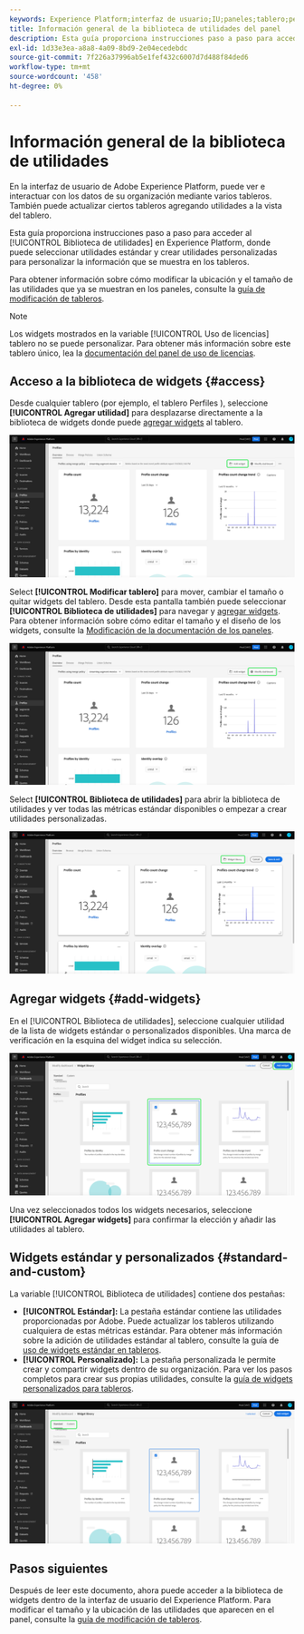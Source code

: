 ```yaml
---
keywords: Experience Platform;interfaz de usuario;IU;paneles;tablero;perfiles;segmentos;destinos;uso de licencias
title: Información general de la biblioteca de utilidades del panel
description: Esta guía proporciona instrucciones paso a paso para acceder a la biblioteca de utilidades en Adobe Experience Platform.
exl-id: 1d33e3ea-a8a8-4a09-8bd9-2e04ecedebdc
source-git-commit: 7f226a37996ab5e1fef432c6007d7d488f84ded6
workflow-type: tm+mt
source-wordcount: '458'
ht-degree: 0%

---
```


# Información general de la biblioteca de utilidades

En la interfaz de usuario de Adobe Experience Platform, puede ver e interactuar con los datos de su organización mediante varios tableros. También puede actualizar ciertos tableros agregando utilidades a la vista del tablero.

Esta guía proporciona instrucciones paso a paso para acceder al [!UICONTROL Biblioteca de utilidades] en Experience Platform, donde puede seleccionar utilidades estándar y crear utilidades personalizadas para personalizar la información que se muestra en los tableros.

Para obtener información sobre cómo modificar la ubicación y el tamaño de las utilidades que ya se muestran en los paneles, consulte la [guía de modificación de tableros](modify.md).

>[!NOTE]
>
>Los widgets mostrados en la variable [!UICONTROL Uso de licencias] tablero no se puede personalizar. Para obtener más información sobre este tablero único, lea la [documentación del panel de uso de licencias](../guides/license-usage.md).

## Acceso a la biblioteca de widgets {#access}

Desde cualquier tablero (por ejemplo, el tablero Perfiles ), seleccione **[!UICONTROL Agregar utilidad]** para desplazarse directamente a la biblioteca de widgets donde puede [agregar widgets](#add-widgets) al tablero.

![La pestaña Información general del panel Perfiles con el botón Agregar utilidad resaltado.](../images/customization/profiles-overview-add-widget.png)

Select **[!UICONTROL Modificar tablero]** para mover, cambiar el tamaño o quitar widgets del tablero. Desde esta pantalla también puede seleccionar **[!UICONTROL Biblioteca de utilidades]** para navegar y [agregar widgets](#add-widgets). Para obtener información sobre cómo editar el tamaño y el diseño de los widgets, consulte la [Modificación de la documentación de los paneles](./modify.md).

![Información general del panel Perfiles con el panel Modificar resaltado.](../images/customization/modify-dashboard.png)

Select **[!UICONTROL Biblioteca de utilidades]** para abrir la biblioteca de utilidades y ver todas las métricas estándar disponibles o empezar a crear utilidades personalizadas.

![La vista del panel de modificación con la biblioteca de widgets resaltada.](../images/customization/widget-library-button.png)

## Agregar widgets {#add-widgets}

En el [!UICONTROL Biblioteca de utilidades], seleccione cualquier utilidad de la lista de widgets estándar o personalizados disponibles. Una marca de verificación en la esquina del widget indica su selección.

![Biblioteca de widgets con un widget seleccionado y marca de verificación resaltada.](../images/customization/confirm-selected-widget-to-add.png)

Una vez seleccionados todos los widgets necesarios, seleccione **[!UICONTROL Agregar widgets]** para confirmar la elección y añadir las utilidades al tablero.

## Widgets estándar y personalizados {#standard-and-custom}

La variable [!UICONTROL Biblioteca de utilidades] contiene dos pestañas:

* **[!UICONTROL Estándar]:** La pestaña estándar contiene las utilidades proporcionadas por Adobe. Puede actualizar los tableros utilizando cualquiera de estas métricas estándar. Para obtener más información sobre la adición de utilidades estándar al tablero, consulte la guía de [uso de widgets estándar en tableros](standard-widgets.md).
* **[!UICONTROL Personalizado]:** La pestaña personalizada le permite crear y compartir widgets dentro de su organización. Para ver los pasos completos para crear sus propias utilidades, consulte la [guía de widgets personalizados para tableros](custom-widgets.md).

![Biblioteca de widgets con las pestañas estándar y personalizadas resaltadas.](../images/customization/widget-library.png)

## Pasos siguientes

Después de leer este documento, ahora puede acceder a la biblioteca de widgets dentro de la interfaz de usuario del Experience Platform. Para modificar el tamaño y la ubicación de las utilidades que aparecen en el panel, consulte la [guía de modificación de tableros](modify.md).
